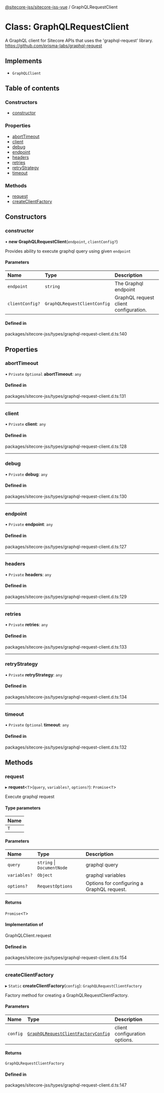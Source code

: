 [@sitecore-jss/sitecore-jss-vue](../README.md) / GraphQLRequestClient

# Class: GraphQLRequestClient

A GraphQL client for Sitecore APIs that uses the 'graphql-request' library.
https://github.com/prisma-labs/graphql-request

## Implements

- `GraphQLClient`

## Table of contents

### Constructors

- [constructor](GraphQLRequestClient.md#constructor)

### Properties

- [abortTimeout](GraphQLRequestClient.md#aborttimeout)
- [client](GraphQLRequestClient.md#client)
- [debug](GraphQLRequestClient.md#debug)
- [endpoint](GraphQLRequestClient.md#endpoint)
- [headers](GraphQLRequestClient.md#headers)
- [retries](GraphQLRequestClient.md#retries)
- [retryStrategy](GraphQLRequestClient.md#retrystrategy)
- [timeout](GraphQLRequestClient.md#timeout)

### Methods

- [request](GraphQLRequestClient.md#request)
- [createClientFactory](GraphQLRequestClient.md#createclientfactory)

## Constructors

### constructor

• **new GraphQLRequestClient**(`endpoint`, `clientConfig?`)

Provides ability to execute graphql query using given `endpoint`

#### Parameters

| Name | Type | Description |
| :------ | :------ | :------ |
| `endpoint` | `string` | The Graphql endpoint |
| `clientConfig?` | `GraphQLRequestClientConfig` | GraphQL request client configuration. |

#### Defined in

packages/sitecore-jss/types/graphql-request-client.d.ts:140

## Properties

### abortTimeout

• `Private` `Optional` **abortTimeout**: `any`

#### Defined in

packages/sitecore-jss/types/graphql-request-client.d.ts:131

___

### client

• `Private` **client**: `any`

#### Defined in

packages/sitecore-jss/types/graphql-request-client.d.ts:128

___

### debug

• `Private` **debug**: `any`

#### Defined in

packages/sitecore-jss/types/graphql-request-client.d.ts:130

___

### endpoint

• `Private` **endpoint**: `any`

#### Defined in

packages/sitecore-jss/types/graphql-request-client.d.ts:127

___

### headers

• `Private` **headers**: `any`

#### Defined in

packages/sitecore-jss/types/graphql-request-client.d.ts:129

___

### retries

• `Private` **retries**: `any`

#### Defined in

packages/sitecore-jss/types/graphql-request-client.d.ts:133

___

### retryStrategy

• `Private` **retryStrategy**: `any`

#### Defined in

packages/sitecore-jss/types/graphql-request-client.d.ts:134

___

### timeout

• `Private` `Optional` **timeout**: `any`

#### Defined in

packages/sitecore-jss/types/graphql-request-client.d.ts:132

## Methods

### request

▸ **request**\<`T`\>(`query`, `variables?`, `options?`): `Promise`\<`T`\>

Execute graphql request

#### Type parameters

| Name |
| :------ |
| `T` |

#### Parameters

| Name | Type | Description |
| :------ | :------ | :------ |
| `query` | `string` \| `DocumentNode` | graphql query |
| `variables?` | `Object` | graphql variables |
| `options?` | `RequestOptions` | Options for configuring a GraphQL request. |

#### Returns

`Promise`\<`T`\>

#### Implementation of

GraphQLClient.request

#### Defined in

packages/sitecore-jss/types/graphql-request-client.d.ts:154

___

### createClientFactory

▸ `Static` **createClientFactory**(`config`): `GraphQLRequestClientFactory`

Factory method for creating a GraphQLRequestClientFactory.

#### Parameters

| Name | Type | Description |
| :------ | :------ | :------ |
| `config` | [`GraphQLRequestClientFactoryConfig`](../README.md#graphqlrequestclientfactoryconfig) | client configuration options. |

#### Returns

`GraphQLRequestClientFactory`

#### Defined in

packages/sitecore-jss/types/graphql-request-client.d.ts:147
